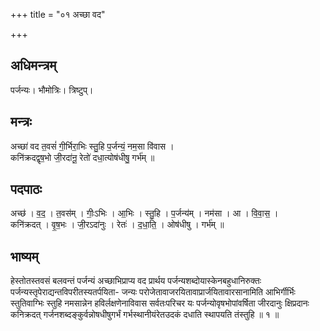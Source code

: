 +++
title = "०१ अच्छा वद"

+++
## अधिमन्त्रम्
पर्जन्यः। भौमोत्रिः। त्रिष्टुप्।

## मन्त्रः
अच्छा॑ वद त॒वसं॑ गी॒र्भिरा॒भिः स्तु॒हि प॒र्जन्यं॒ नम॒सा वि॑वास ।  
कनि॑क्रदद्वृष॒भो जी॒रदा॑नू॒ रेतो॑ दधा॒त्योष॑धीषु॒ गर्भ॑म् ॥

## पदपाठः
अच्छ॑ । व॒द॒ । त॒वस॑म् । गीः॒ऽभिः । आ॒भिः । स्तु॒हि । प॒र्जन्य॑म् । नम॑सा । आ । वि॒वा॒स॒ ।  
कनि॑क्रदत् । वृ॒ष॒भः । जी॒रऽदा॑नुः । रेतः॑ । द॒धा॒ति॒ । ओष॑धीषु । गर्भ॑म् ॥

## भाष्यम्
हेस्तोतस्तवसं बलवन्तं पर्जन्यं अच्छाभिप्राप्य वद प्रार्थय पर्जन्यशब्दोयास्केनबहुधानिरुक्तः पर्जन्यस्तृपेराद्यन्तविपरीतस्यतर्पयिता- जन्यः परोजेतावाजरयितावाप्रार्जयितावारसानामिति आभिर्गीर्भिः स्तुतिवाग्भिः स्तुहि नमसान्नेन हविर्लक्षणेनाविवास सर्वतःपरिचर यः पर्जन्योवृषभोपांवर्षिता जीरदानुः क्षिप्रदानः कनिक्रदत् गर्जनशब्दङ्कुर्वन्नोषधीषुगर्भं गर्भस्थानीयंरेतउदकं दधाति स्थापयति तंस्तुहि ॥ १ ॥